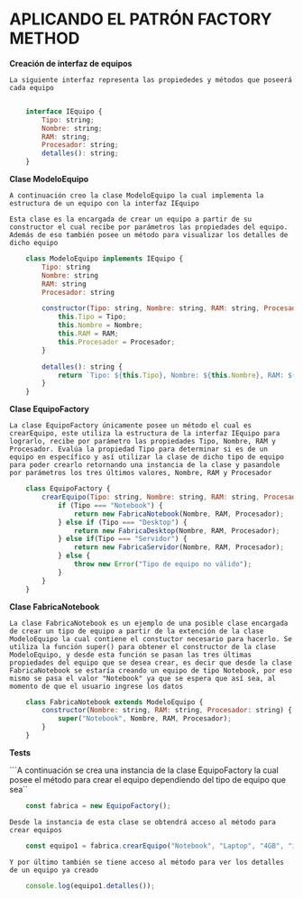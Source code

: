 # APLICANDO EL PATRÓN FACTORY METHOD

**Creación de interfaz de equipos**

```La siguiente interfaz representa las propiededes y métodos que poseerá cada equipo```

```javascript

    interface IEquipo {
        Tipo: string;
        Nombre: string;
        RAM: string;
        Procesador: string;
        detalles(): string;
    }
```

**Clase ModeloEquipo**

```A continuación creo la clase ModeloEquipo la cual implementa la estructura de un equipo con la interfaz IEquipo```

```Esta clase es la encargada de crear un equipo a partir de su constructor el cual recibe por parámetros las propiedades del equipo.```
```Además de eso también posee un método para visualizar los detalles de dicho equipo```

```javascript
    class ModeloEquipo implements IEquipo {
        Tipo: string
        Nombre: string
        RAM: string 
        Procesador: string

        constructor(Tipo: string, Nombre: string, RAM: string, Procesador: string) {
            this.Tipo = Tipo;
            this.Nombre = Nombre;
            this.RAM = RAM;
            this.Procesador = Procesador;
        }

        detalles(): string {
            return `Tipo: ${this.Tipo}, Nombre: ${this.Nombre}, RAM: ${this.RAM}, Procesador: ${this.Procesador}`
        }
    }
```

**Clase EquipoFactory**

```La clase EquipoFactory únicamente posee un método el cual es crearEquipo, este utiliza la estructura de la interfaz IEquipo para lograrlo, recibe por parámetro las propiedades Tipo, Nombre, RAM y Procesador. Evalúa la propiedad Tipo para determinar si es de un equipo en específico y así utilizar la clase de dicho tipo de equipo para poder crearlo retornando una instancia de la clase y pasandole por parámetros los tres últimos valores, Nombre, RAM y Procesador```

```javascript
    class EquipoFactory {
        crearEquipo(Tipo: string, Nombre: string, RAM: string, Procesador: string): IEquipo {
            if (Tipo === "Notebook") {
                return new FabricaNotebook(Nombre, RAM, Procesador);
            } else if (Tipo === "Desktop") {
                return new FabricaDesktop(Nombre, RAM, Procesador);
            } else if(Tipo === "Servidor") {
                return new FabricaServidor(Nombre, RAM, Procesador);
            } else {
                throw new Error("Tipo de equipo no válido");
            }
        }
    }
```

**Clase FabricaNotebook**

```La clase FabricaNotebook es un ejemplo de una posible clase encargada de crear un tipo de equipo a partir de la extención de la clase ModeloEquipo la cual contiene el constuctor necesario para hacerlo. Se utiliza la función super() para obtener el constructor de la clase ModeloEquipo, y desde esta función se pasan las tres últimas propiedades del equipo que se desea crear, es decir que desde la clase FabricaNotebook se estaría creando un equipo de tipo Notebook, por eso mismo se pasa el valor "Notebook" ya que se espera que así sea, al momento de que el usuario ingrese los datos```

```javascript
    class FabricaNotebook extends ModeloEquipo {
        constructor(Nombre: string, RAM: string, Procesador: string) {
            super("Notebook", Nombre, RAM, Procesador);
        }
    }
```

**Tests**

```A continuación se crea una instancia de la clase EquipoFactory la cual  posee el método para crear el equipo dependiendo del tipo de equipo que sea``


```javascript
    const fabrica = new EquipoFactory();

```

```Desde la instancia de esta clase se obtendrá acceso al método para crear equipos```

```javascript
    const equipo1 = fabrica.crearEquipo("Notebook", "Laptop", "4GB", "i3");
```

```Y por último también se tiene acceso al método para ver los detalles de un equipo ya creado```
```javascript
    console.log(equipo1.detalles());
```